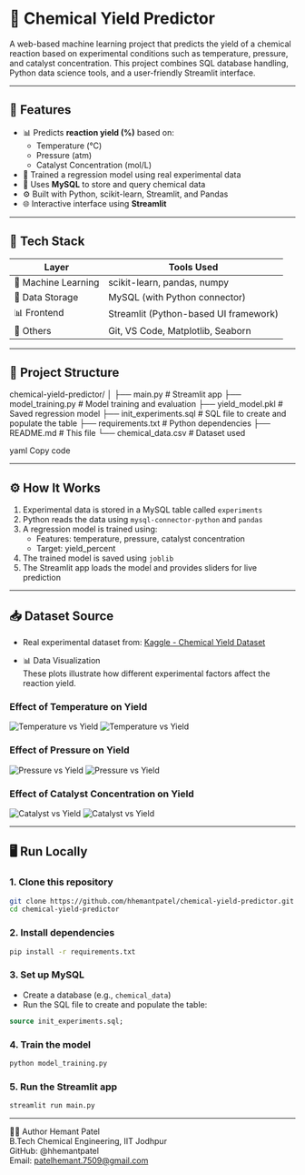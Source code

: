# 🧪 Chemical Yield Predictor

A web-based machine learning project that predicts the yield of a chemical reaction based on experimental conditions such as temperature, pressure, and catalyst concentration. This project combines SQL database handling, Python data science tools, and a user-friendly Streamlit interface.

---

## 🚀 Features

- 📊 Predicts **reaction yield (%)** based on:
  - Temperature (°C)
  - Pressure (atm)
  - Catalyst Concentration (mol/L)
- 🧠 Trained a regression model using real experimental data
- 💾 Uses **MySQL** to store and query chemical data
- ⚙️ Built with Python, scikit-learn, Streamlit, and Pandas
- 🌐 Interactive interface using **Streamlit**

---

## 🧰 Tech Stack

| Layer              | Tools Used                                |
|--------------------|--------------------------------------------|
| 🧠 Machine Learning | scikit-learn, pandas, numpy               |
| 🧪 Data Storage     | MySQL (with Python connector)             |
| 📊 Frontend         | Streamlit (Python-based UI framework)     |
| 📁 Others           | Git, VS Code, Matplotlib, Seaborn         |

---

## 📂 Project Structure

chemical-yield-predictor/
│
├── main.py # Streamlit app
├── model_training.py # Model training and evaluation
├── yield_model.pkl # Saved regression model
├── init_experiments.sql # SQL file to create and populate the table
├── requirements.txt # Python dependencies
├── README.md # This file
└── chemical_data.csv # Dataset used

yaml
Copy code

---

## ⚙️ How It Works

1. Experimental data is stored in a MySQL table called `experiments`
2. Python reads the data using `mysql-connector-python` and `pandas`
3. A regression model is trained using:
   - Features: temperature, pressure, catalyst concentration
   - Target: yield_percent
4. The trained model is saved using `joblib`
5. The Streamlit app loads the model and provides sliders for live prediction

---

## 📥 Dataset Source

- Real experimental dataset from: [Kaggle - Chemical Yield Dataset](https://www.kaggle.com/datasets/ayushbarnawal/chemical-yield)

- 📊 Data Visualization  
These plots illustrate how different experimental factors affect the reaction yield.

### Effect of Temperature on Yield
![Temperature vs Yield](image/temp%20vs%20yield.png)
![Temperature vs Yield](image/temp%20vs%20yield2.png)

### Effect of Pressure on Yield
![Pressure vs Yield](image/pressure%20vs%20yield.png)
![Pressure vs Yield](image/pressure%20vs%20yield2.png)

### Effect of Catalyst Concentration on Yield
![Catalyst vs Yield](image/catalyst%20con%20vs%20yield.png)
![Catalyst vs Yield](image/catalyst%20con%20vs%20yield2.png)

---


## 🖥️ Run Locally

### 1. Clone this repository

```bash
git clone https://github.com/hhemantpatel/chemical-yield-predictor.git
cd chemical-yield-predictor
```

### 2. Install dependencies

```bash
pip install -r requirements.txt
```

### 3. Set up MySQL

- Create a database (e.g., `chemical_data`)
- Run the SQL file to create and populate the table:

```sql
source init_experiments.sql;
```

### 4. Train the model

```bash
python model_training.py
```

### 5. Run the Streamlit app

```bash
streamlit run main.py
```

---

👨‍💻 Author
Hemant Patel  
B.Tech Chemical Engineering, IIT Jodhpur  
GitHub: @hhemantpatel  
Email: patelhemant.7509@gmail.com


